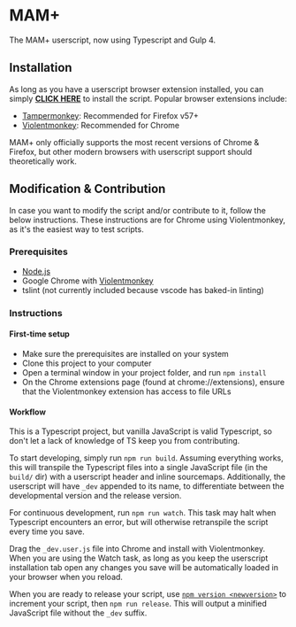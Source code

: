 # MAM+

The MAM+ userscript, now using Typescript and Gulp 4.

## Installation

As long as you have a userscript browser extension installed, you can simply __[CLICK HERE](https://github.com/gardenshade/mam-plus/raw/master/release/mam-plus.user.js)__ to install the script. Popular browser extensions include:
- [Tampermonkey](https://tampermonkey.net/): Recommended for Firefox v57+
- [Violentmonkey](https://violentmonkey.github.io/get-it/): Recommended for Chrome

MAM+ only officially supports the most recent versions of Chrome & Firefox, but other modern browsers with userscript support should theoretically work.

## Modification & Contribution

In case you want to modify the script and/or contribute to it, follow the below instructions. These instructions are for Chrome using Violentmonkey, as it's the easiest way to test scripts.

### Prerequisites

- [Node.js](https://nodejs.org/en/download/)
- Google Chrome with [Violentmonkey](https://violentmonkey.github.io/get-it/)
- tslint (not currently included because vscode has baked-in linting)

### Instructions

#### First-time setup
- Make sure the prerequisites are installed on your system
- Clone this project to your computer
- Open a terminal window in your project folder, and run `npm install`
- On the Chrome extensions page (found at chrome://extensions), ensure that the Violentmonkey extension has access to file URLs

#### Workflow
This is a Typescript project, but vanilla JavaScript is valid Typescript, so don't let a lack of knowledge of TS keep you from contributing.

To start developing, simply run `npm run build`. Assuming everything works, this will transpile the Typescript files into a single JavaScript file (in the `build/` dir) with a userscript header and inline sourcemaps. Additionally, the userscript will have `_dev` appended to its name, to differentiate between the developmental version and the release version.

For continuous development, run `npm run watch`. This task may halt when Typescript encounters an error, but will otherwise retranspile the script every time you save.

Drag the `_dev.user.js` file into Chrome and install with Violentmonkey. When you are using the Watch task, as long as you keep the userscript installation tab open any changes you save will be automatically loaded in your browser when you reload.

When you are ready to release your script, use [`npm version <newversion>`](https://docs.npmjs.com/cli/version) to increment your script, then `npm run release`. This will output a minified JavaScript file without the `_dev` suffix.
